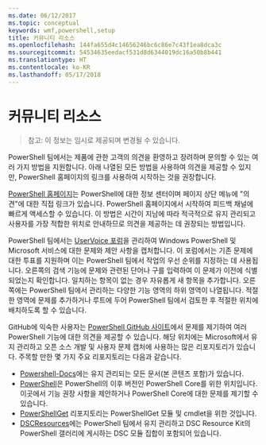 ```yaml
---
ms.date: 06/12/2017
ms.topic: conceptual
keywords: wmf,powershell,setup
title: 커뮤니티 리소스
ms.openlocfilehash: 144fa655d4c14656246bc6c86e7c43f1ea8dca3c
ms.sourcegitcommit: 54534635eedacf531d8d6344019dc16a50b8b441
ms.translationtype: HT
ms.contentlocale: ko-KR
ms.lasthandoff: 05/17/2018
---
```

# <a name="community-resources"></a>커뮤니티 리소스 #
> 참고: 이 정보는 임시로 제공되며 변경될 수 있습니다.

PowerShell 팀에서는 제품에 관한 고객의 의견을 환영하고 장려하며 문의할 수 있는 여러 가지 방법을 지원합니다.
아래 나열된 모든 방법을 사용하여 의견을 제공할 수 있지만, PowerShell 홈페이지의 링크를 사용하여 시작하는 것을 권장합니다.

[PowerShell 홈페이지](https://microsoft.com/powershell)는 PowerShell에 대한 정보 센터이며 페이지 상단 메뉴에 "의견"에 대한 직접 링크가 있습니다.
PowerShell 홈페이지에서 시작하여 피드백 채널에 빠르게 액세스할 수 있습니다.
이 방법은 시간이 지남에 따라 적극적으로 유지 관리되고 사용자를 가장 적합한 위치로 안내하므로 의견을 제공하는 데 권장되는 방법입니다.

PowerShell 팀에서는 [UserVoice 포럼](https://windowsserver.uservoice.com/forums/301869-powershell/)을 관리하여 Windows PowerShell 및 Microsoft 서비스에 대한 문제와 제안 사항을 캡처합니다.
이 포럼에서는 기존 문제에 대한 투표를 지원하며 이는 PowerShell 팀에서 작업의 우선 순위를 지정하는 데 사용됩니다.
오른쪽의 검색 기능에 문제와 관련된 단어나 구를 입력하여 이 문제가 이전에 식별되었는지 확인합니다.
일치하는 항목이 없는 경우 자유롭게 새 항목을 추가합니다.
오른쪽에는 PowerShell 팀에서 관리하는 다양한 기능 영역의 하위 영역이 나열됩니다.
적절한 영역에 문제를 추가하거나 루트에 두어 PowerShell 팀에서 검토한 후 적절한 위치에 배치하도록 할 수 있습니다.

GitHub에 익숙한 사용자는 [PowerShell GitHub 사이트](https://github.com/powershell)에서 문제를 제기하여 여러 PowerShell 기능에 대한 의견을 제공할 수 있습니다.
해당 위치에는 Microsoft에서 유지 관리하고 오픈 소스 개발 및 사용자 문제 캡처에 사용하는 많은 리포지토리가 있습니다.
주목할 만한 몇 가지 주요 리포지토리는 다음과 같습니다.

* [Powershell-Docs](https://github.com/PowerShell/powershell-docs)에는 유지 관리되는 모든 문서(본 콘텐츠 포함)가 있습니다.
* [PowerShell](https://github.com/PowerShell/powershell)은 PowerShell의 이후 버전인 PowerShell Core를 위한 위치입니다.
이곳에서 기능 권장 사항을 제안하거나 PowerShell Core에 대한 문제를 제기할 수 있습니다.
* [PowerShellGet](https://github.com/PowerShell/powershellget) 리포지토리는 PowerShellGet 모듈 및 cmdlet을 위한 것입니다.
* [DSCResources](https://github.com/PowerShell/DscResources)에는 PowerShell 팀에서 유지 관리하고 DSC Resource Kit의 PowerShell 갤러리에 게시하는 DSC 모듈 집합이 포함되어 있습니다.
